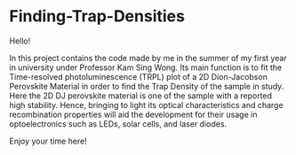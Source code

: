 # Finding-Trap-Densities
Hello! 

In this project contains the code made by me in the summer of my first year in university under Professor Kam Sing Wong. Its main function is to fit the Time-resolved photoluminescence (TRPL) plot of a 2D Dion-Jacobson Perovskite Material in order to find the Trap Density of the sample in study. Here the 2D DJ perovskite material is one of the sample with a reported high stability. Hence, bringing to light its optical characteristics and charge recombination properties will aid the development for their usage in optoelectronics such as LEDs, solar cells, and laser diodes.

Enjoy your time here!
